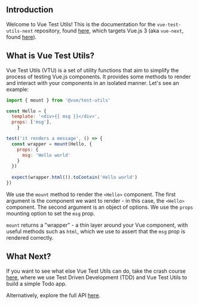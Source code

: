 ## Introduction

Welcome to Vue Test Utils! This is the documentation for the `vue-test-utils-next` repository, found [here](https://github.com/vuejs/vue-test-utils-next/), which targets Vue.js 3 (aka `vue-next`, found [here](https://github.com/vuejs/vue-next/)).

## What is Vue Test Utils?

Vue Test Utils (VTU) is a set of utility functions that aim to simplify the process of testing Vue.js components. It provides some methods to render and interact with your components in an isolated manner. Let's see an example:

```js
import { mount } from '@vue/test-utils'

const Hello = {
  template: '<div>{{ msg }}</div>',
  props: ['msg'],
    }

test('it renders a message', () => {
  const wrapper = mount(Hello, {
    props: {
      msg: 'Hello world'
    }
  })
  
  expect(wrapper.html()).toContain('Hello world')
})
```

We use the `mount` method to render the `<Hello>` component. The first argument is the component we want to render - in this case, the `<Hello>` component. The second argument is an object of options. We use the `props` mounting option to set the `msg` prop. 

`mount` returns a "wrapper" - a thin layer around your Vue component, with useful methods such as `html`, which we use to assert that the `msg` prop is rendered correctly.

## What Next?

If you want to see what else Vue Test Utils can do, take the crash course [here](/guide/a-crash-course/), where we use Test Driven Development (TDD) and Vue Test Utils to build a simple Todo app.

Alternatively, explore the full API [here](/api/).
